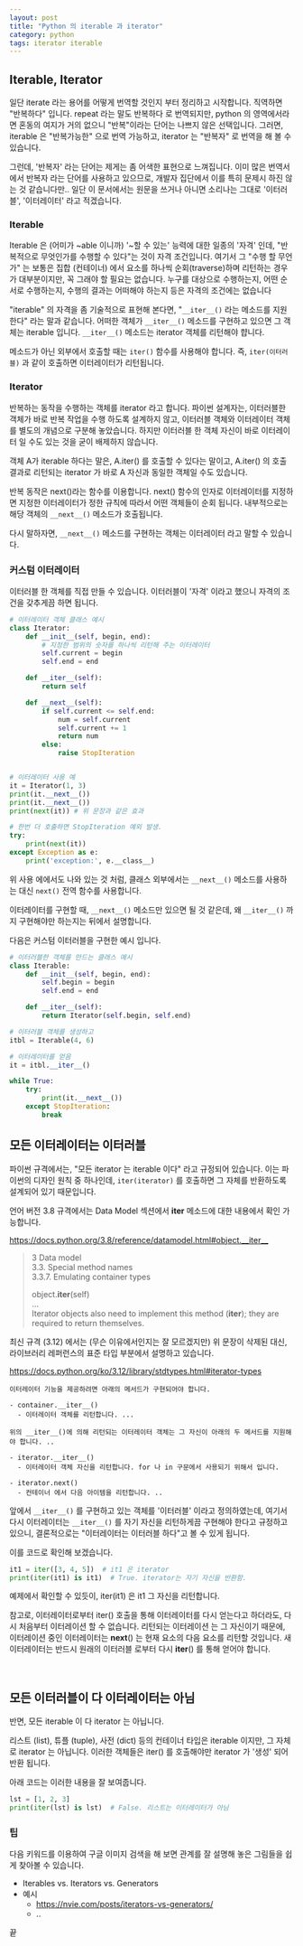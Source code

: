 ```yaml
---
layout: post
title: "Python 의 iterable 과 iterator"
category: python
tags: iterator iterable
---
```



## Iterable, Iterator

일단 iterate 라는 용어를 어떻게 번역할 것인지 부터 정리하고 시작합니다. 직역하면 "반복하다" 입니다. repeat 라는 말도 반복하다 로 번역되지만, python 의 영역에서라면 혼동의 여지가 거의 없으니 "반복"이라는 단어는 나쁘지 않은 선택입니다. 그러면, iterable 은 "반복가능한" 으로 번역 가능하고, iterator 는 "반복자" 로 번역을 해 볼 수 있습니다.

그런데, '반복자' 라는 단어는 제게는 좀 어색한 표현으로 느껴집니다. 이미 많은 번역서에서 반복자 라는 단어를 사용하고 있으므로, 개발자 집단에서 이를 특히 문제시 하진 않는 것 같습니다만.. 일단 이 문서에서는 원문을 쓰거나 아니면 소리나는 그대로 '이터러블', '이터레이터' 라고 적겠습니다.

### Iterable
Iterable 은 (어미가 ~able 이니까) '~할 수 있는' 능력에 대한 일종의 '자격' 인데, "반복적으로 무엇인가를 수행할 수 있다"는 것이 자격 조건입니다.
여기서 그 "수행 할 무언가" 는 보통은 집합 (컨테이너) 에서 요소를 하나씩 순회(traverse)하며 리턴하는 경우가 대부분이지만, 꼭 그래야 할 필요는 없습니다. 누구를 대상으로 수행하는지, 어떤 순서로 수행하는지, 수행의 결과는 어떠해야 하는지 등은 자격의 조건에는 없습니다

"iterable" 의 자격을 좀 기술적으로 표현해 본다면, "`__iter__()` 라는 메소드를 지원한다" 라는 말과 같습니다. 어떠한 객체가 `__iter__()` 메소드를 구현하고 있으면 그 객체는 iterable 입니다. `__iter__()` 메소드는 iterator 객체를 리턴해야 햡니다.

메소드가 아닌 외부에서 호출할 때는 `iter()` 함수를 사용해야 합니다. 즉, `iter(이터러블)` 과 같이 호출하면 이터레이터가 리턴됩니다.


### Iterator
반복하는 동작을 수행하는 객체를 iterator 라고 합니다. 파이썬 설계자는, 이터러블한 객체가 바로 반복 작업을 수행 하도록 설계하지 않고, 이터러블 객체와 이터레이터 객체를 별도의 개념으로 구분해 놓았습니다. 하지만 이터러블 한 객체 자신이 바로 이터레이터 일 수도 있는 것을 굳이 배제하지 않습니다.

객체 A가 iterable 하다는 말은, A.iter() 를 호출할 수 있다는 말이고, A.iter() 의 호출 결과로 리턴되는 iterator 가 바로 A 자신과 동일한 객체일 수도 있습니다.

반복 동작은 next()라는 함수를 이용합니다. next() 함수의 인자로 이터레이터를 지정하면 지정한 이터레이터가 정한 규칙에 따라서 어떤 객체들이 순회 됩니다. 내부적으로는 해당 객체의 `__next__()` 메소드가 호출됩니다.

다시 말하자면, `__next__()` 메소드를 구현하는 객체는 이터레이터 라고 말할 수 있습니다.

### 커스텀 이터레이터
이터러블 한 객체를 직접 만들 수 있습니다. 이터러블이 '자격' 이라고 했으니 자격의 조건을 갖추게끔 하면 됩니다.

```python
# 이터레이터 객체 클래스 예시
class Iterator:
    def __init__(self, begin, end):
        # 지정한 범위의 숫자를 하나씩 리턴해 주는 이터레이터
        self.current = begin
        self.end = end

    def __iter__(self):
        return self

    def __next__(self):
        if self.current <= self.end:
            num = self.current
            self.current += 1
            return num
        else:
            raise StopIteration


# 이터레이터 사용 예
it = Iterator(1, 3)
print(it.__next__())
print(it.__next__())
print(next(it)) # 위 문장과 같은 효과

# 한번 더 호출하면 StopIteration 예외 발생.
try:
    print(next(it))
except Exception as e:
    print('exception:', e.__class__)
```

위 사용 에에서도 나와 있는 것 처럼, 클래스 외부에서는 `__next__()` 메소드를 사용하는 대신 `next()` 전역 함수를 사용합니다.

이터레이터를 구현할 때, `__next__()` 메소드만 있으면 될 것 같은데, 왜 `__iter__()` 까지 구현해야만 하는지는 뒤에서 설명합니다.

다음은 커스텀 이터러블을 구현한 예시 입니다.

```python
# 이터러블한 객체를 만드는 클래스 예시
class Iterable:
    def __init__(self, begin, end):
        self.begin = begin
        self.end = end

    def __iter__(self):
        return Iterator(self.begin, self.end)

# 이터러블 객체를 생성하고
itbl = Iterable(4, 6)

# 이터레이터를 얻음
it = itbl.__iter__()

while True:
    try:
        print(it.__next__())
    except StopIteration:
        break

```






## 모든 이터레이터는 이터러블

파이썬 규격에서는, "모든 iterator 는 iterable 이다" 라고 규정되어 있습니다.
이는 파이썬의 디자인 원칙 중 하나인데, `iter(iterator)` 를 호출하면 그 자체를 반환하도록 설계되어 있기 때문입니다.

언어 버전 3.8 규격에서는 Data Model 섹션에서 __iter__ 메소드에 대한 내용에서 확인 가능합니다.

<https://docs.python.org/3.8/reference/datamodel.html#object.__iter__>

> 3 Data model <br>
> 3.3. Special method names <br>
> 3.3.7. Emulating container types <br>
>
> object.__iter__(self) <br>
> ... <br>
>   Iterator objects also need to implement this method (__iter__); they are required to return themselves.
>

최신 규격 (3.12) 에서는 (무슨 이유에서인지는 잘 모르겠지만) 위 문장이 삭제된 대신, 라이브러리 레퍼런스의 표준 타입 부분에서 설명하고 있습니다.

<https://docs.python.org/ko/3.12/library/stdtypes.html#iterator-types>

```
이터레이터 기능을 제공하려면 아래의 메서드가 구현되어야 합니다.

- container.__iter__()
  - 이터레이터 객체를 리턴합니다. ...

위의 __iter__()에 의해 리턴되는 이터레이터 객체는 그 자신이 아래의 두 메서드를 지원해야 합니다. ..

- iterator.__iter__()
  - 이터레이터 객체 자신을 리턴합니다. for 나 in 구문에서 사용되기 위해서 입니다.

- iterator.next()
  - 컨테이너 에서 다음 아이템을 리턴합니다. ..
```

앞에서 `__iter__()` 를 구현하고 있는 객체를 '이터러블' 이라고 정의하였는데, 여기서 다시 이터레이터는 `__iter__()` 를 자기 자신을 리턴하게끔 구현해야 한다고 규정하고 있으니, 결론적으로는 "이터레이터는 이터러블 하다"고 볼 수 있게 됩니다.

이를 코드로 확인해 보겠습니다.

``` python
it1 = iter([3, 4, 5])  # it1 은 iterator
print(iter(it1) is it1)  # True. iterator는 자기 자신을 반환함.
```

예제에서 확인할 수 있듯이, iter(it1) 은 it1 그 자신을 리턴합니다.

참고로, 이터레이터로부터 iter() 호출을 통해 이터레이터를 다시 얻는다고 하더라도, 다시 처음부터 이터레이션 할 수 없습니다.
리턴되는 이터레이션 는 그 자신이기 때문에, 이터레이션 중인 이터레이터는 __next__() 는 현재 요소의 다음 요소를 리턴할 것입니다.
새 이터레이터는 반드시 원래의 이터러블 로부터 다시 __iter__() 를 통해 얻어야 합니다.

<br>


## 모든 이터러블이 다 이터레이터는 아님

반면, 모든 iterable 이 다 iterator 는 아닙니다.

리스트 (list), 튜플 (tuple), 사전 (dict) 등의 컨테이너 타입은 iterable 이지만, 그 자체로 iterator 는 아닙니다.
이러한 객체들은 iter() 를 호출해야만 iterator 가 '생성' 되어 반환 됩니다.

아래 코드는 이러한 내용을 잘 보여줍니다.

``` python
lst = [1, 2, 3]
print(iter(lst) is lst)  # False. 리스트는 이터레이터가 아님
```


### 팁

다음 키워드를 이용하여 구글 이미지 검색을 해 보면 관계를 잘 설명해 놓은 그림들을 쉽게 찾아볼 수 있습니다.
- Iterables vs. Iterators vs. Generators
- 예시
  - https://nvie.com/posts/iterators-vs-generators/
  - ..


끝


